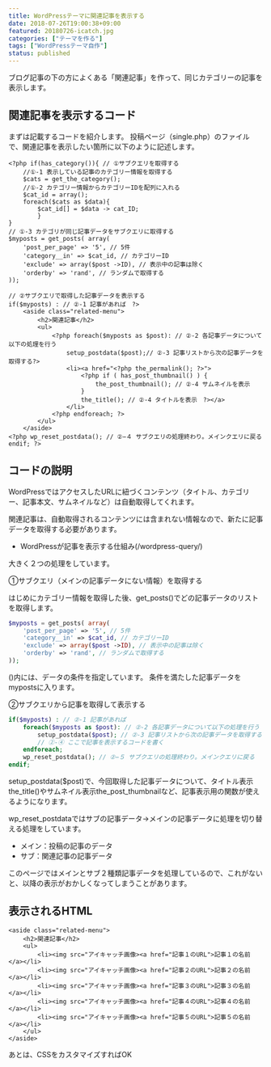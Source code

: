 ```yaml
---
title: WordPressテーマに関連記事を表示する
date: 2018-07-26T19:00:38+09:00
featured: 20180726-icatch.jpg
categories: ["テーマを作る"]
tags: ["WordPressテーマ自作"]
status: published
---
```


ブログ記事の下の方によくある「関連記事」を作って、同じカテゴリーの記事を表示します。

## 関連記事を表示するコード
まずは記載するコードを紹介します。 投稿ページ（single.php）のファイルで、関連記事を表示したい箇所に以下のように記述します。

```php:title=single.php
<?php if(has_category()){ // ①サブクエリを取得する
    //①-1 表示している記事のカテゴリー情報を取得する
    $cats = get_the_category();
    //①-2 カテゴリー情報からカテゴリーIDを配列に入れる
    $cat_id = array();
    foreach($cats as $data){
        $cat_id[] = $data -> cat_ID;
        }
}
// ①-3 カテゴリが同じ記事データをサブクエリに取得する
$myposts = get_posts( array(
    'post_per_page' => '5', // 5件
    'category__in' => $cat_id, // カテゴリーID
    'exclude' => array($post ->ID), // 表示中の記事は除く
    'orderby' => 'rand', // ランダムで取得する
));

// ②サブクエリで取得した記事データを表示する
if($myposts) : // ②-1 記事があれば　?>
    <aside class="related-menu">
        <h2>関連記事</h2>
        <ul>
            <?php foreach($myposts as $post): // ②-2 各記事データについて以下の処理を行う
                setup_postdata($post);// ②-3 記事リストから次の記事データを取得する?>
                <li><a href="<?php the_permalink(); ?>">
                    <?php if ( has_post_thumbnail() ) {
                        the_post_thumbnail(); // ②-4 サムネイルを表示
                    }
                    the_title(); // ②-4 タイトルを表示　?></a>
                </li>
            <?php endforeach; ?>
        </ul>
    </aside>
<?php wp_reset_postdata(); // ②−４ サブクエリの処理終わり。メインクエリに戻る
endif; ?>
```

## コードの説明

WordPressではアクセスしたURLに紐づくコンテンツ（タイトル、カテゴリー、記事本文、サムネイルなど）は自動取得してくれます。

関連記事は、自動取得されるコンテンツには含まれない情報なので、新たに記事データを取得する必要があります。

* WordPressが記事を表示する仕組み(/wordpress-query/)

大きく２つの処理をしています。

①サブクエリ（メインの記事データにない情報）を取得する

はじめにカテゴリー情報を取得した後、get\_posts()でどの記事データのリストを取得します。

```php
$myposts = get_posts( array(
    'post_per_page' => '5', // 5件
    'category__in' => $cat_id, // カテゴリーID
    'exclude' => array($post ->ID), // 表示中の記事は除く
    'orderby' => 'rand', // ランダムで取得する
));
```

()内には、データの条件を指定しています。
条件を満たした記事データをmypostsに入ります。

②サブクエリから記事を取得して表示する

```php
if($myposts) : // ②-1 記事があれば
    foreach($myposts as $post): // ②-2 各記事データについて以下の処理を行う
        setup_postdata($post); // ②-3 記事リストから次の記事データを取得する
        // ②-④ ここで記事を表示するコードを書く
    endforeach;
    wp_reset_postdata(); // ②−５ サブクエリの処理終わり。メインクエリに戻る
endif;
```

setup\_postdata($post)で、今回取得した記事データについて、タイトル表示the\_title()やサムネイル表示the\_post\_thumbnailなど、記事表示用の関数が使えるようになります。

wp\_reset\_postdataではサブの記事データ→メインの記事データに処理を切り替える処理をしています。

* メイン：投稿の記事のデータ
* サブ：関連記事の記事データ

このページではメインとサブ２種類記事データを処理しているので、これがないと、以降の表示がおかしくなってしまうことがあります。

## 表示されるHTML

```markup
<aside class="related-menu">
    <h2>関連記事</h2>
    <ul>
        <li><img src="アイキャッチ画像><a href="記事１のURL">記事１の名前</a></li>
        <li><img src="アイキャッチ画像><a href="記事２のURL">記事２の名前</a></li>
        <li><img src="アイキャッチ画像><a href="記事３のURL">記事３の名前</a></li>
        <li><img src="アイキャッチ画像><a href="記事４のURL">記事４の名前</a></li>
        <li><img src="アイキャッチ画像><a href="記事５のURL">記事５の名前</a></li>
    </ul>
</aside>
```

あとは、CSSをカスタマイズすればOK
